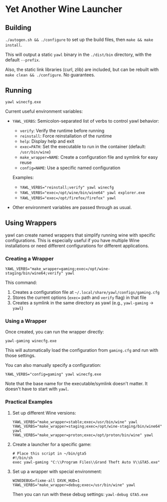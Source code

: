 # Yet Another Wine Launcher

## Building

`./autogen.sh && ./configure` to set up the build files, then `make && make install`.

This will output a static `yawl` binary in the `./dist/bin` directory, with the default `--prefix`.

Also, the static link libraries (curl, zlib) are included, but can be rebuilt with `make clean && ./configure`. No guarantees.

## Running

`yawl winecfg.exe`

Current useful environment variables:
- `YAWL_VERBS`: Semicolon-separated list of verbs to control yawl behavior:
  - `verify`: Verify the runtime before running
  - `reinstall`: Force reinstallation of the runtime
  - `help`: Display help and exit
  - `exec=PATH`: Set the executable to run in the container (default: `/usr/bin/wine`)
  - `make_wrapper=NAME`: Create a configuration file and symlink for easy reuse
  - `config=NAME`: Use a specific named configuration

  Examples:
  - `YAWL_VERBS="reinstall;verify" yawl winecfg`
  - `YAWL_VERBS="exec=/opt/wine/bin/wine64" yawl explorer.exe`
  - `YAWL_VERBS="exec=/opt/firefox/firefox" yawl`

- Other environment variables are passed through as usual.

## Using Wrappers

yawl can create named wrappers that simplify running wine with specific configurations. This is especially useful if you have multiple Wine installations or need different configurations for different applications.

### Creating a Wrapper

```
YAWL_VERBS="make_wrapper=gaming;exec=/opt/wine-staging/bin/wine64;verify" yawl
```

This command:
1. Creates a configuration file at `~/.local/share/yawl/configs/gaming.cfg`
2. Stores the current options (`exec=` path and `verify` flag) in that file
3. Creates a symlink in the same directory as yawl (e.g., `yawl-gaming` → `yawl`)

### Using a Wrapper

Once created, you can run the wrapper directly:

```
yawl-gaming winecfg.exe
```

This will automatically load the configuration from `gaming.cfg` and run with those settings.

You can also manually specify a configuration:

```
YAWL_VERBS="config=gaming" yawl winecfg.exe
```

Note that the base name for the executable/symlink doesn't matter. It doesn't have to start with `yawl`.

### Practical Examples

1. Set up different Wine versions:
   ```
   YAWL_VERBS="make_wrapper=stable;exec=/usr/bin/wine" yawl
   YAWL_VERBS="make_wrapper=staging;exec=/opt/wine-staging/bin/wine64" yawl
   YAWL_VERBS="make_wrapper=proton;exec=/opt/proton/bin/wine" yawl
   ```

2. Create a launcher for a specific game:
   ```
   # Place this script in ~/bin/gta5
   #!/bin/sh
   exec yawl-gaming "C:\\Program Files\\Grand Theft Auto V\\GTA5.exe"
   ```

3. Set up a wrapper with special environment:
   ```
   WINEDEBUG=fixme-all DXVK_HUD=1 YAWL_VERBS="make_wrapper=debug;exec=/usr/bin/wine" yawl
   ```
   Then you can run with these debug settings: `yawl-debug GTA5.exe`
